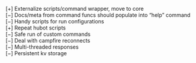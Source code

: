 [+] Externalize scripts/command wrapper, move to core  
[−] Docs/meta from command funcs should populate into “help” command  
[−] Handy scripts for run configurations  
[+] Repeat hubot scripts  
[−] Safe run of custom commands  
[−] Deal with campfire reconnects  
[−] Multi-threaded responses  
[−] Persistent kv storage  